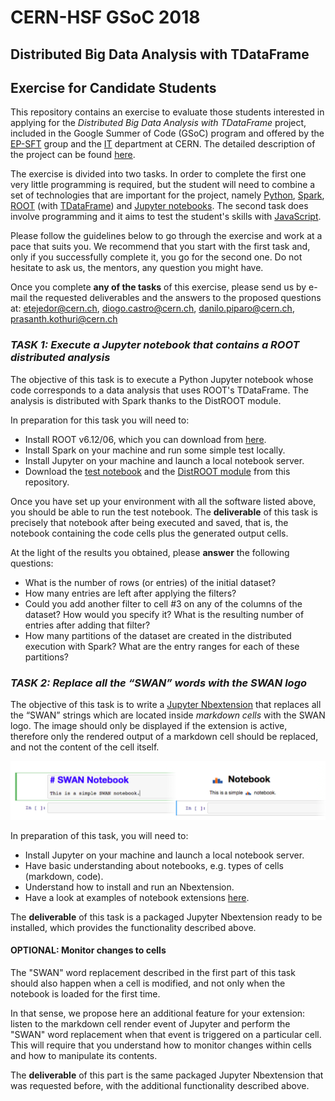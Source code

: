 # CERN-HSF GSoC 2018
## Distributed Big Data Analysis with TDataFrame
## Exercise for Candidate Students

This repository contains an exercise to evaluate those students interested in applying for the *Distributed Big Data Analysis with TDataFrame* project, included in the Google Summer of Code (GSoC) program and offered by the [EP-SFT](http://ep-dep-sft.web.cern.ch/) group and the [IT](http://information-technology.web.cern.ch/) department at CERN. The detailed description of the project can be found [here](http://hepsoftwarefoundation.org/gsoc/2018/proposal_ROOTspark.html).

The exercise is divided into two tasks. In order to complete the first one very little programming is required, but the student will need to combine a set of technologies that are important for the project, namely [Python](https://www.python.org/), [Spark](http://spark.apache.org/), [ROOT](https://root.cern/) (with [TDataFrame](https://root.cern.ch/doc/v612/classROOT_1_1Experimental_1_1TDataFrame.html)) and [Jupyter notebooks](http://jupyter.org/). The second task does involve programming and it aims to test the student's skills with [JavaScript](https://www.javascript.com/).

Please follow the guidelines below to go through the exercise and work at a pace that suits you. We recommend that you start with the first task and, only if you successfully complete it, you go for the second one. Do not hesitate to ask us, the mentors, any question you might have.

Once you complete __any of the tasks__ of this exercise, please send us by e-mail the requested deliverables and the answers to the proposed questions at:
etejedor@cern.ch, diogo.castro@cern.ch, danilo.piparo@cern.ch, prasanth.kothuri@cern.ch


### *TASK 1: Execute a Jupyter notebook that contains a ROOT distributed analysis*

The objective of this task is to execute a Python Jupyter notebook whose code corresponds to a data analysis that uses ROOT's TDataFrame. The analysis is distributed with Spark thanks to the DistROOT module.

In preparation for this task you will need to:
* Install ROOT v6.12/06, which you can download from [here](https://root.cern/content/release-61206).
* Install Spark on your machine and run some simple test locally.
* Install Jupyter on your machine and launch a local notebook server.
* Download the [test notebook](Spark_DistROOT_TDataFrame.ipynb) and the [DistROOT module](DistROOT.py) from this repository.

Once you have set up your environment with all the software listed above, you should be able to run the test notebook. The __deliverable__ of this task is precisely that notebook after being executed and saved, that is, the notebook containing the code cells plus the generated output cells.

At the light of the results you obtained, please __answer__ the following questions:
* What is the number of rows (or entries) of the initial dataset?
* How many entries are left after applying the filters?
* Could you add another filter to cell #3 on any of the columns of the dataset? How would you specify it? What is the resulting number of entries after adding that filter?
* How many partitions of the dataset are created in the distributed execution with Spark? What are the entry ranges for each of these partitions?


### *TASK 2: Replace all the “SWAN” words with the SWAN logo*

The objective of this task is to write a [Jupyter Nbextension](http://jupyter-notebook.readthedocs.io/en/stable/extending/frontend_extensions.html) that replaces all the “SWAN” strings which are located inside *markdown cells* with the SWAN logo. The image should only be displayed if the extension is active, therefore only the rendered output of a markdown cell should be replaced, and not the content of the cell itself.

![SWAN text replacement](swan_image1.png)

In preparation of this task, you will need to:
* Install Jupyter on your machine and launch a local notebook server.
* Have basic understanding about notebooks, e.g. types of cells (markdown, code).
* Understand how to install and run an Nbextension.
* Have a look at examples of notebook extensions [here](https://github.com/ipython-contrib/jupyter_contrib_nbextensions/tree/master/src/jupyter_contrib_nbextensions/nbextensions).

The __deliverable__ of this task is a packaged Jupyter Nbextension ready to be installed, which provides the functionality described above.

#### OPTIONAL: Monitor changes to cells 

The "SWAN" word replacement described in the first part of this task should also happen when a cell is modified, and not only when the notebook is loaded for the first time.

In that sense, we propose here an additional feature for your extension: listen to the markdown cell render event of Jupyter and perform the "SWAN" word replacement when that event is triggered on a particular cell. This will require that you understand how to monitor changes within cells and how to manipulate its contents.

The __deliverable__ of this part is the same packaged Jupyter Nbextension that was requested before, with the additional functionality described above.
